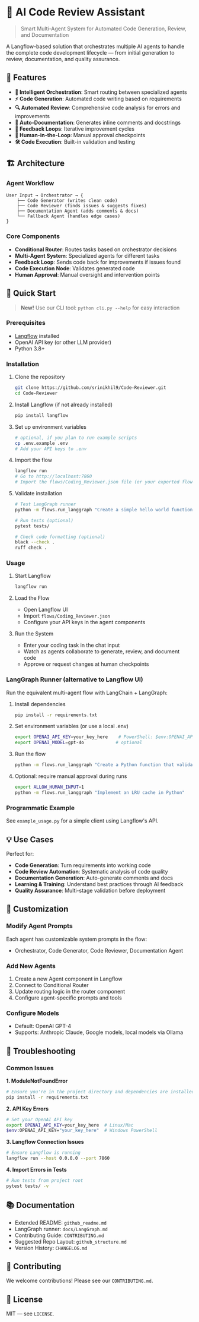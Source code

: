 # 🤖 AI Code Review Assistant

> Smart Multi-Agent System for Automated Code Generation, Review, and Documentation

A Langflow-based solution that orchestrates multiple AI agents to handle the complete code development lifecycle — from initial generation to review, documentation, and quality assurance.

## 🌟 Features

- **🧠 Intelligent Orchestration**: Smart routing between specialized agents
- **⚡ Code Generation**: Automated code writing based on requirements
- **🔍 Automated Review**: Comprehensive code analysis for errors and improvements
- **📝 Auto-Documentation**: Generates inline comments and docstrings
- **🔄 Feedback Loops**: Iterative improvement cycles
- **👤 Human-in-the-Loop**: Manual approval checkpoints
- **🛠️ Code Execution**: Built-in validation and testing

## 🏗️ Architecture

### Agent Workflow
```
User Input → Orchestrator → {
    ├── Code Generator (writes clean code)
    ├── Code Reviewer (finds issues & suggests fixes)
    ├── Documentation Agent (adds comments & docs)
    └── Fallback Agent (handles edge cases)
}
```

### Core Components
- **Conditional Router**: Routes tasks based on orchestrator decisions
- **Multi-Agent System**: Specialized agents for different tasks
- **Feedback Loop**: Sends code back for improvements if issues found
- **Code Execution Node**: Validates generated code
- **Human Approval**: Manual oversight and intervention points

## 🚀 Quick Start

> **New!** Use our CLI tool: `python cli.py --help` for easy interaction

### Prerequisites
- [Langflow](https://langflow.org/) installed
- OpenAI API key (or other LLM provider)
- Python 3.8+

### Installation

1. Clone the repository
   ```bash
   git clone https://github.com/srinikhil9/Code-Reviewer.git
   cd Code-Reviewer
   ```

2. Install Langflow (if not already installed)
   ```bash
   pip install langflow
   ```

3. Set up environment variables
   ```bash
   # optional, if you plan to run example scripts
   cp .env.example .env
   # Add your API keys to .env
   ```

4. Import the flow
   ```bash
   langflow run
   # Go to http://localhost:7860
   # Import the flows/Coding_Reviewer.json file (or your exported flow)
   ```

5. Validate installation
   ```bash
   # Test LangGraph runner
   python -m flows.run_langgraph "Create a simple hello world function"
   
   # Run tests (optional)
   pytest tests/
   
   # Check code formatting (optional)
   black --check .
   ruff check .
   ```

### Usage

1. Start Langflow
   ```bash
   langflow run
   ```

2. Load the Flow
   - Open Langflow UI
   - Import `flows/Coding_Reviewer.json`
   - Configure your API keys in the agent components

3. Run the System
   - Enter your coding task in the chat input
   - Watch as agents collaborate to generate, review, and document code
   - Approve or request changes at human checkpoints

### LangGraph Runner (alternative to Langflow UI)

Run the equivalent multi-agent flow with LangChain + LangGraph:

1. Install dependencies
   ```bash
   pip install -r requirements.txt
   ```

2. Set environment variables (or use a local .env)
   ```bash
   export OPENAI_API_KEY=your_key_here    # PowerShell: $env:OPENAI_API_KEY="..."
   export OPENAI_MODEL=gpt-4o            # optional
   ```

3. Run the flow
   ```bash
   python -m flows.run_langgraph "Create a Python function that validates email addresses using regex"
   ```

4. Optional: require manual approval during runs
   ```bash
   export ALLOW_HUMAN_INPUT=1
   python -m flows.run_langgraph "Implement an LRU cache in Python"
   ```

### Programmatic Example

See `example_usage.py` for a simple client using Langflow's API.

## 💡 Use Cases

Perfect for:
- **Code Generation**: Turn requirements into working code
- **Code Review Automation**: Systematic analysis of code quality
- **Documentation Generation**: Auto-generate comments and docs
- **Learning & Training**: Understand best practices through AI feedback
- **Quality Assurance**: Multi-stage validation before deployment

## 🔧 Customization

### Modify Agent Prompts
Each agent has customizable system prompts in the flow:
- Orchestrator, Code Generator, Code Reviewer, Documentation Agent

### Add New Agents
1. Create a new Agent component in Langflow
2. Connect to Conditional Router
3. Update routing logic in the router component
4. Configure agent-specific prompts and tools

### Configure Models
- Default: OpenAI GPT-4
- Supports: Anthropic Claude, Google models, local models via Ollama

## 🔧 Troubleshooting

### Common Issues

**1. ModuleNotFoundError**
```bash
# Ensure you're in the project directory and dependencies are installed
pip install -r requirements.txt
```

**2. API Key Errors**
```bash
# Set your OpenAI API key
export OPENAI_API_KEY=your_key_here  # Linux/Mac
$env:OPENAI_API_KEY="your_key_here"  # Windows PowerShell
```

**3. Langflow Connection Issues**
```bash
# Ensure Langflow is running
langflow run --host 0.0.0.0 --port 7860
```

**4. Import Errors in Tests**
```bash
# Run tests from project root
pytest tests/ -v
```

## 📚 Documentation

- Extended README: `github_readme.md`
- LangGraph runner: `docs/LangGraph.md`
- Contributing Guide: `CONTRIBUTING.md`
- Suggested Repo Layout: `github_structure.md`
- Version History: `CHANGELOG.md`

## 🤝 Contributing

We welcome contributions! Please see our `CONTRIBUTING.md`.

## 📝 License

MIT — see `LICENSE`.
